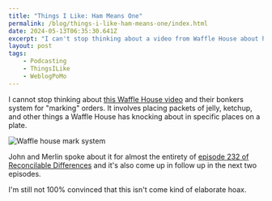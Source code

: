```yaml
---
title: "Things I Like: Ham Means One"
permalink: /blog/things-i-like-ham-means-one/index.html
date: 2024-05-13T06:35:30.641Z
excerpt: "I can't stop thinking about a video from Waffle House about how they \"mark\" orders"
layout: post
tags:
    - Podcasting
    - ThingsILike
    - WeblogPoMo
---
```


I cannot stop thinking about [this Waffle House video](https://www.youtube.com/watch?v=Jky5ZXI0axc&feature=youtu.be) and their bonkers system for "marking" orders. It involves placing packets of jelly, ketchup, and other things a Waffle House has knocking about in specific places on a plate.

![Waffle house mark system](https://cdn.rknight.me/site/waffle-house-mark-system.jpg)

John and Merlin spoke about it for almost the entirety of [episode 232 of Reconcilable Differences](https://www.relay.fm/rd/232) and it's also come up in follow up in the next two episodes.

I'm still not 100% convinced that this isn't come kind of elaborate hoax.